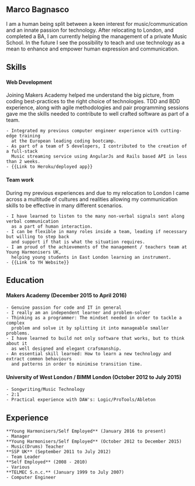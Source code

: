 ## Marco Bagnasco

I am a human being split between a keen interest for music/communication and an innate passion for technology. After relocating to London, and completed a BA, I am currently helping the management of a private Music School. In the future I see the possibility to teach and use technology as a mean to enhance and empower human expression and communication.   

## Skills

#### Web Development

Joining Makers Academy helped me understand the big picture, from coding best-practices to the right choice of technologies.
TDD and BDD experience, along with agile methodologies and pair programming sessions gave me the skills needed to contribute to well crafted software as part of a team.  
```
- Integrated my previous computer engineer experience with cutting-edge training
  at the European leading coding bootcamp.
- As part of a team of 5 developers, I contributed to the creation of a full-stack
  Music streaming service using AngularJs and Rails based API in less than 2 weeks. 
- {{Link to Heroku/deployed app}}
```
#### Team work

During my previous experiences and due to my relocation to London I came across a multitude of cultures and realities allowing my communication skills to be effective in many different scenarios. 
```
- I have learned to listen to the many non-verbal signals sent along verbal communication
  as a part of human interaction.
- I can be flexible in many roles inside a team, leading if necessary but willing to step back
  and support if that is what the situation requires. 
- I am proud of the achievements of the management / teachers team at Young Harmonisers UK,
  helping young students in East London learning an instrument. 
- {{Link to YH Website}}
```
## Education

#### Makers Academy (December 2015 to April 2016)
```
- Genuine passion for code and IT in general
- I really am an independent learner and problem-solver
- Thinking as a programmer: The mindset needed in order to tackle a complex
  problem and solve it by splitting it into manageable smaller problems. 
- I have learned to build not only software that works, but to think about it 
  as well designed and elegant crafsmanship.
- An essential skill learned: How to learn a new technology and extract common behaviours
  and patterns in order to minimise transition time. 
```
#### University of West London / BIMM London (October 2012 to July 2015)
```
- Songwriting/Music Technology
- 2:1
- Practical experience with DAW's: Logic/ProTools/Ableton
```

## Experience
```
**Young Harmonisers/Self Employed** (January 2016 to present)    
- Manager 
**Young Harmonisers/Self Employed** (October 2012 to December 2015)    
- Music(Drums) Teacher 
**SSP UK** (September 2011 to July 2012)   
- Team Leader
**Self Employed** (2008 - 2010) 
- Various 
**TELMEC S.n.c.** (January 1999 to July 2007)
- Computer Engineer 
```
